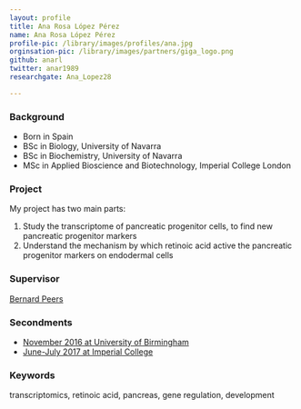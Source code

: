 ```yaml
---
layout: profile
title: Ana Rosa López Pérez
name: Ana Rosa López Pérez
profile-pic: /library/images/profiles/ana.jpg
orginsation-pic: /library/images/partners/giga_logo.png
github: anarl
twitter: anar1989
researchgate: Ana_Lopez28

---
```

### Background
-   Born in Spain
-   BSc in Biology, University of Navarra
-   BSc in Biochemistry, University of Navarra
-   MSc in Applied Bioscience and Biotechnology, Imperial College London

### Project
My project has two main parts:
1.   Study the transcriptome of pancreatic progenitor cells, to find new pancreatic progenitor markers
2.   Understand the mechanism by which retinoic acid active the pancreatic progenitor markers on endodermal cells

### Supervisor
[Bernard Peers](http://www.giga.uliege.be/cms/c_25784/fr/zebrafish-development-and-disease-models-laboratory-home)

### Secondments
-   [November 2016 at University of Birmingham](/secondments/2016-11-Ana-UB.html)
-   [June-July 2017 at Imperial College](/secondments/2017-06-Ana-ICL.html)

### Keywords
transcriptomics, retinoic acid, pancreas, gene regulation, development
